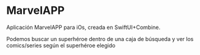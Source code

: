 # MarvelAPP
Aplicación MarvelAPP para iOs, creada en SwiftUI+Combine. 

Podemos buscar un superhéroe dentro de una caja de búsqueda y ver los comics/series según el superhéroe elegido
